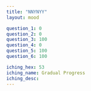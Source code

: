 ```yaml
---
title: "NNYNYY"
layout: mood

question_1: 0
question_2: 0
question_3: 100
question_4: 0
question_5: 100
question_6: 100

iching_hex: 53
iching_name: Gradual Progress
iching_desc: 
---
```

